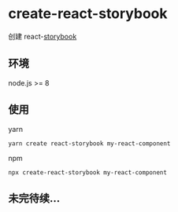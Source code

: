 # create-react-storybook

创建 react-[storybook](https://github.com/storybooks/storybook)

## 环境

node.js >= 8

## 使用

yarn

```shell
yarn create react-storybook my-react-component
```

npm

```shell
npx create-react-storybook my-react-component
```

## 未完待续...
